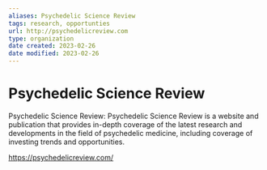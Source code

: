 ```yaml
---
aliases: Psychedelic Science Review
tags: research, opportunties
url: http://psychedelicreview.com
type: organization
date created: 2023-02-26
date modified: 2023-02-26
---
```


# Psychedelic Science Review

Psychedelic Science Review: Psychedelic Science Review is a website and publication that provides in-depth coverage of the latest research and developments in the field of psychedelic medicine, including coverage of investing trends and opportunities.

https://psychedelicreview.com/